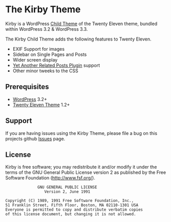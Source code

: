# The Kirby Theme
Kirby is a WordPress [Child Theme](http://codex.wordpress.org/Child_Themes) of the Twenty Eleven theme, bundled within WordPress 3.2 & WordPress 3.3.

The Kirby Child Theme adds the following features to Twenty Eleven.

* EXIF Support for images
* Sidebar on Single Pages and Posts
* Wider screen display
* [Yet Another Related Posts Plugin](http://wordpress.org/extend/plugins/yet-another-related-posts-plugin/) support
* Other minor tweeks to the CSS

## Prerequisites
* [WordPress](http://wordpress.org) 3.2+
* [Twenty Eleven Theme](http://wordpress.org/extend/themes/twentyeleven) 1.2+

## Support
If you are having issues using the Kirby Theme, please file a bug on this projects github [Issues](https://github.com/mattrude/wp-theme-kirby/issues) page.

## License
Kirby is free software; you may redistribute it and/or modify it under the terms of the GNU General Public License version 2 as published by the Free Software Foundation (http://www.fsf.org/).

                  GNU GENERAL PUBLIC LICENSE
                     Version 2, June 1991
    
    Copyright (C) 1989, 1991 Free Software Foundation, Inc.,
    51 Franklin Street, Fifth Floor, Boston, MA 02110-1301 USA
    Everyone is permitted to copy and distribute verbatim copies
    of this license document, but changing it is not allowed.
